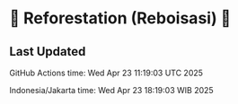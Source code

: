 
# 🌳 Reforestation (Reboisasi) 🌲

## Last Updated

GitHub Actions time: Wed Apr 23 11:19:03 UTC 2025

Indonesia/Jakarta time: Wed Apr 23 18:19:03 WIB 2025
